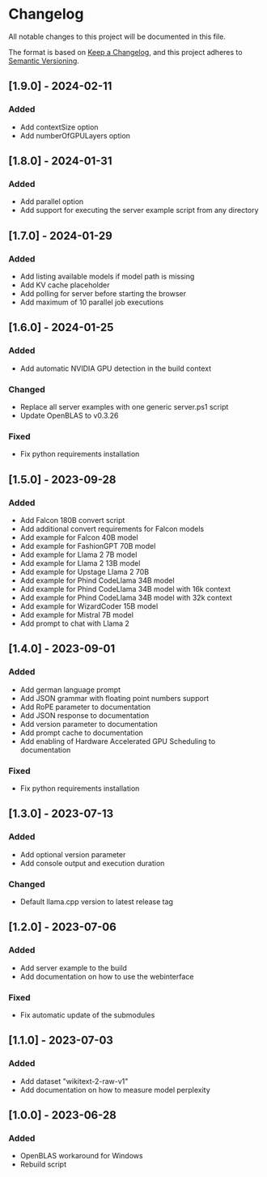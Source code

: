 # Changelog
All notable changes to this project will be documented in this file.

The format is based on [Keep a Changelog](https://keepachangelog.com/en/1.0.0/),
and this project adheres to [Semantic Versioning](https://semver.org/spec/v2.0.0.html).

## [1.9.0] - 2024-02-11

### Added
- Add contextSize option
- Add numberOfGPULayers option

## [1.8.0] - 2024-01-31

### Added
- Add parallel option
- Add support for executing the server example script from any directory

## [1.7.0] - 2024-01-29

### Added
- Add listing available models if model path is missing
- Add KV cache placeholder
- Add polling for server before starting the browser
- Add maximum of 10 parallel job executions

## [1.6.0] - 2024-01-25

### Added
- Add automatic NVIDIA GPU detection in the build context

### Changed
- Replace all server examples with one generic server.ps1 script
- Update OpenBLAS to v0.3.26

### Fixed
- Fix python requirements installation

## [1.5.0] - 2023-09-28

### Added
- Add Falcon 180B convert script
- Add additional convert requirements for Falcon models
- Add example for Falcon 40B model
- Add example for FashionGPT 70B model
- Add example for Llama 2 7B model
- Add example for Llama 2 13B model
- Add example for Upstage Llama 2 70B
- Add example for Phind CodeLlama 34B model
- Add example for Phind CodeLlama 34B model with 16k context
- Add example for Phind CodeLlama 34B model with 32k context
- Add example for WizardCoder 15B model
- Add example for Mistral 7B model
- Add prompt to chat with Llama 2

## [1.4.0] - 2023-09-01

### Added
- Add german language prompt
- Add JSON grammar with floating point numbers support
- Add RoPE parameter to documentation
- Add JSON response to documentation
- Add version parameter to documentation
- Add prompt cache to documentation
- Add enabling of Hardware Accelerated GPU Scheduling to documentation

### Fixed
- Fix python requirements installation

## [1.3.0] - 2023-07-13

### Added
- Add optional version parameter
- Add console output and execution duration

### Changed
- Default llama.cpp version to latest release tag

## [1.2.0] - 2023-07-06

### Added
- Add server example to the build
- Add documentation on how to use the webinterface

### Fixed
- Fix automatic update of the submodules

## [1.1.0] - 2023-07-03

### Added
- Add dataset "wikitext-2-raw-v1"
- Add documentation on how to measure model perplexity

## [1.0.0] - 2023-06-28

### Added
- OpenBLAS workaround for Windows
- Rebuild script
